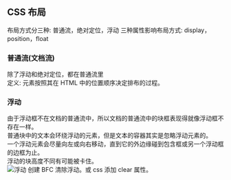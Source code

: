 ## CSS 布局
布局方式分三种: 普通流，绝对定位，浮动
三种属性影响布局方式: display，position，float
### 普通流(文档流)
除了浮动和绝对定位，都在普通流里  
定义: 元素按照其在 HTML 中的位置顺序决定排布的过程。 
### 浮动
由于浮动框不在文档的普通流中，所以文档的普通流中的块框表现得就像浮动框不存在一样。  
普通块中的文本会环绕浮动的元素，但是文本的容器其实是忽略浮动元素的。  
一个浮动元素会尽量向左或向右移动，直到它的外边缘碰到包含框或另一个浮动框的边框为止。  
浮动的块高度不同有可能被卡住。  
![浮动](http://www.w3school.com.cn/i/ct_css_positioning_floating_left_example_2.gif)
创建 BFC 清除浮动。或 css 添加 clear 属性。  